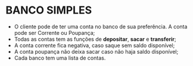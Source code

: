 # BANCO SIMPLES
- O cliente pode de ter uma conta no banco de sua preferência. A conta pode ser Corrente ou Poupança;
- Todas as contas tem as funções de **depositar**, **sacar** e **transferir**;
- A conta corrente fica negativa, caso saque sem saldo disponível;
- A conta poupança não deixa sacar caso não haja saldo disponível;
- Cada banco tem uma lista de contas.

